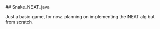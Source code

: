 #﻿# Snake_NEAT_java

Just a basic game, for now, planning on implementing the NEAT alg but from scratch.
